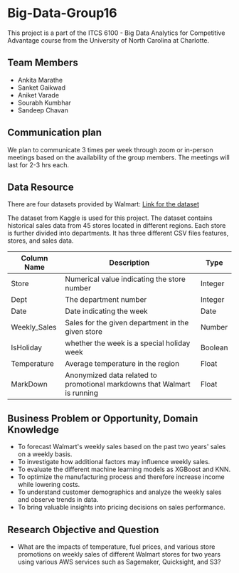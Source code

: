 # Big-Data-Group16

This project is a part of the ITCS 6100 - Big Data Analytics for Competitive Advantage course from the University of North Carolina at Charlotte.

## Team Members
* Ankita Marathe
* Sanket Gaikwad
* Aniket Varade
* Sourabh Kumbhar
* Sandeep Chavan

## Communication plan
We plan to communicate 3 times per week through zoom or in-person meetings based on the availability of the group members. The meetings will last for 2-3 hrs each.
## Data Resource
There are four datasets provided by Walmart:
[Link for the dataset](https://www.kaggle.com/competitions/walmart-recruiting-store-sales-forecasting/data)

The dataset from Kaggle is used for this project. The dataset contains historical sales data from 45 stores located in different regions. Each store is further divided into departments. It has three different CSV files features, stores, and sales data.


|Column Name      | Description   |                                                                                        Type   |
|-----------------|-------------- |---------------------------------------------------------------------------------------------- |
|Store            | Numerical value indicating the store number                                                          |Integer |
|Dept             | The department number                                                                                |Integer|
|Date             |   Date indicating the week                                                                           | Date  | 
|Weekly_Sales|   Sales for the given department in the given store| Number|
|IsHoliday|  whether the week is a special holiday week |Boolean|
|Temperature| Average temperature in the region|Float|
|MarkDown| Anonymized data related to promotional markdowns that Walmart is running|Float|
## Business Problem or Opportunity, Domain Knowledge
* To forecast Walmart's weekly sales based on the past two years' sales on a weekly basis.
* To investigate how additional factors may influence weekly sales.
* To evaluate the different machine learning models as XGBoost and KNN.
* To optimize the manufacturing process and therefore increase income while lowering costs.
* To understand customer demographics and analyze the weekly sales and observe trends in data.
* To bring valuable insights into pricing decisions on sales performance.

## Research Objective and Question
* What are the impacts of temperature, fuel prices, and various store promotions on weekly sales of different Walmart stores for two years using various AWS services such as Sagemaker, Quicksight, and S3?
